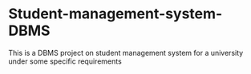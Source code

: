 # Student-management-system-DBMS
This is a DBMS project on student management system for a university under some specific requirements
